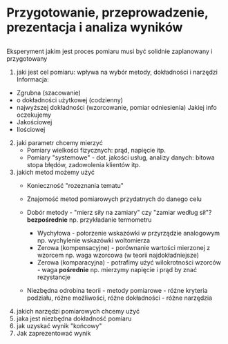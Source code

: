 # Przygotowanie, przeprowadzenie, prezentacja i analiza wyników

## 
Eksperyment jakim jest proces pomiaru musi być solidnie zaplanowany i przygotowany 
1. jaki jest cel pomiaru:
  wpływa na wybór metody, dokładności i narzędzi
  Informacja:
  - Zgrubna (szacowanie)
  - o dokładności użytkowej (codzienny)
  - najwyższej dokładności (wzorcowanie, pomiar odniesienia)
  Jakiej info oczekujemy
  - Jakościowej
  - Ilościowej
2. jaki parametr chcemy mierzyć
   - Pomiary wielkości fizycznych: prąd, napięcie itp.
   - Pomiary "systemowe" - dot. jakości usług, analizy danych: bitowa stopa błędów, zadowolenia klientów itp. 
3. jakich metod możemy użyć
   - Konieczność "rozeznania tematu"
   - Znajomość metod pomiarowych przydatnych do danego celu
   - Dobór metody - "mierz siły na zamiary" czy "zamiar według sił"?
     **bezpośrednie** np. przykładanie termometru
     - Wychyłowa - połorzenie wskazówki w przyrządzie analogowym np. wychylenie wskazówki woltomierza
     - Zerowa (kompensacyjne) - porównanie wartości mierzonej z wzorcem np. waga wzorcowa (w teorii najdokładniejsze)
     - Zerowa (komparacyjna) - potrafimy użyć wilokrotności wzorców - waga
     **pośrednie** np. mierzymy napięcie i prąd by znać rezystancje
     
     
   - Niezbędna odrobina teorii - metody pomiarowe - różne kryteria podziału, różne możliwości, różne dokładności - różne narzędzia
4. jakich narzędzi pomiarowych chcemy użyć
5. jaka jest niezbędna dokładność pomiaru
6. jak uzyskać wynik "końcowy"
7. Jak zaprezentować wynik

